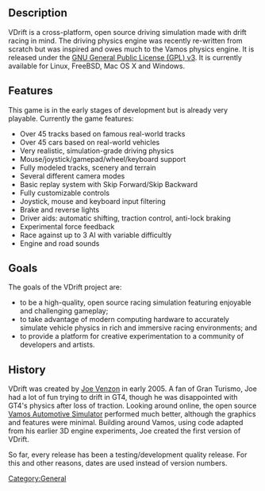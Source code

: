 Description
-----------

VDrift is a cross-platform, open source driving simulation made with drift racing in mind. The driving physics engine was recently re-written from scratch but was inspired and owes much to the Vamos physics engine. It is released under the [GNU General Public License (GPL) v3](http://www.gnu.org/licenses/gpl-3.0.en.html). It is currently available for Linux, FreeBSD, Mac OS X and Windows.

Features
--------

This game is in the early stages of development but is already very playable. Currently the game features:

-   Over 45 tracks based on famous real-world tracks
-   Over 45 cars based on real-world vehicles
-   Very realistic, simulation-grade driving physics
-   Mouse/joystick/gamepad/wheel/keyboard support
-   Fully modeled tracks, scenery and terrain
-   Several different camera modes
-   Basic replay system with Skip Forward/Skip Backward
-   Fully customizable controls
-   Joystick, mouse and keyboard input filtering
-   Brake and reverse lights
-   Driver aids: automatic shifting, traction control, anti-lock braking
-   Experimental force feedback
-   Race against up to 3 AI with variable difficultly
-   Engine and road sounds

Goals
-----

The goals of the VDrift project are:

-   to be a high-quality, open source racing simulation featuring enjoyable and challenging gameplay;
-   to take advantage of modern computing hardware to accurately simulate vehicle physics in rich and immersive racing environments; and
-   to provide a platform for creative experimentation to a community of developers and artists.

History
-------

VDrift was created by [Joe Venzon](http://vdrift.net/Forum/member.php?action=profile&uid=1) in early 2005. A fan of Gran Turismo, Joe had a lot of fun trying to drift in GT4, though he was disappointed with GT4's physics after loss of traction. Looking around online, the open source [Vamos Automotive Simulator](http://vamos.sf.net/) performed much better, although the graphics and features were minimal. Building around Vamos, using code adapted from his earlier 3D engine experiments, Joe created the first version of VDrift.

So far, every release has been a testing/development quality release. For this and other reasons, dates are used instead of version numbers.

<Category:General>
